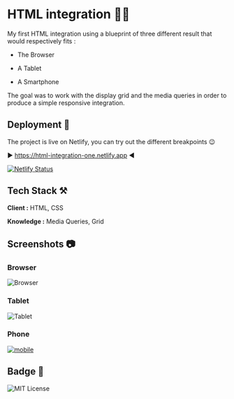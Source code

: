 
# HTML integration 😶‍🌫️

My first HTML integration using a blueprint of three different result that would respectively fits :

- The Browser

- A Tablet

- A Smartphone

The goal was to work with the display grid and the media queries in order to produce a simple responsive integration.

## Deployment 🛫

The project is live on Netlify, you can try out the different breakpoints 😉

▶️ <https://html-integration-one.netlify.app> ◀️

[![Netlify Status](https://api.netlify.com/api/v1/badges/d5da89db-121f-42ab-aee8-38b7d4187c07/deploy-status)](https://app.netlify.com/sites/html-integration-one/deploys)

## Tech Stack ⚒️

**Client :** HTML, CSS

**Knowledge :** Media Queries, Grid

## Screenshots 📷

### Browser

![Browser](https://i.ibb.co/BrkWSRY/browser.webp)

### Tablet

![Tablet](https://i.ibb.co/8MDzh4h/tablet.webp)

### Phone

<a href="#"><img src="https://i.ibb.co/FKnhkL4/mobile.webp" alt="mobile" border="0" /></a>

## Badge 🥇

![MIT License](https://img.shields.io/github/languages/code-size/Pierre747/integration-HTML-responsive)
